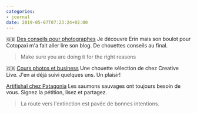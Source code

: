 ```yaml
---
categories:
- journal
date: 2019-05-07T07:23:24+02:00
---
```



🇬🇧 [Des conseils pour photographes](https://erinoutdoors.com/how-to-become-an-adventure-photographer/) Je découvre Erin mais son boulot pour Cotopaxi m'a fait aller lire son blog. De chouettes conseils au final.

> Make sure you are doing it for the right reasons

🇬🇧 [Cours photos et business](https://www.creativelive.com/marketing/erin-outdoors) Une chouette sélection de chez Creative Live. J'en ai déjà suivi quelques uns. Un plaisir!

[Artifishal chez Patagonia](https://eu.patagonia.com/fr/fr/artifishal.html) Les saumons sauvages ont toujours besoin de vous. Signez la pétition, lisez et partagez.

> La route vers l'extinction est pavée de bonnes intentions.
